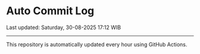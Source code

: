 # Auto Commit Log

Last updated: Saturday, 30-08-2025 17:12 WIB

---

This repository is automatically updated every hour using GitHub Actions.
